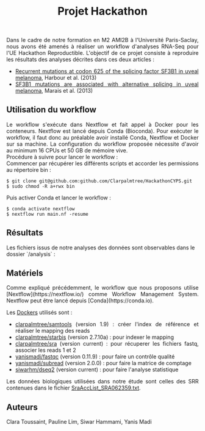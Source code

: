 <div align="center"><h1>Projet Hackathon</h1></div>
<br>
<div align="justify">
  <p>
    Dans le cadre de notre formation en M2 AMI2B à l'Université Paris-Saclay, nous avons été amenés à réaliser un workflow d'analyses RNA-Seq pour l'UE Hackathon     Reproductible. L'objectif de ce projet consiste à reproduire les résultats des analyses décrites dans ces deux articles :
    
   * [Recurrent mutations at codon 625 of the splicing factor SF3B1 in uveal melanoma](https://pubmed.ncbi.nlm.nih.gov/23313955), Harbour et al. (2013)
   * [SF3B1 mutations are associated with alternative splicing in uveal melanoma](https://pubmed.ncbi.nlm.nih.gov/23861464), Marais et al. (2013)
  </p>
</div>

<div align="left"><h2>Utilisation du workflow</h2></div>

<div align="justify">
  <p>
    Le workflow s'exécute dans Nextflow et fait appel à Docker pour les conteneurs. Nextflow est lancé depuis Conda (Bioconda). Pour exécuter le workflow, il faut     donc au préalable avoir installé Conda, Nextflow et Docker sur sa machine. La configuration du workflow proposée nécessite d'avoir au minimum 16 CPUs et 50 GB     de mémoire vive.  <br>
    Procédure à suivre pour lancer le workflow :  <br>
    Commencer par récupérer les différents scripts et accorder les permissions au répertoire bin :
    
    $ git clone git@github.com:github.com/Clarpalmtree/HackathonCYPS.git
    $ sudo chmod -R a+rwx bin
  
   Puis activer Conda et lancer le workflow : 
    
    $ conda activate nextflow
    $ nextflow run main.nf -resume
  </p>
</div>

<div align="left"><h2>Résultats</h2></div>
  <p>
  Les fichiers issus de notre analyses des données sont observables dans le dossier `/analysis` : 
  </p>
</div>

<div align="left"><h2>Matériels</h2></div>
<div align="justify">
  <p> 
  Comme expliqué précédemment, le workflow que nous proposons utilise [Nextflow](https://nextflow.io/) comme Workflow Management System. Nextflow peut être lancé   depuis [Conda](https://conda.io).
    
  Les [Dockers](https://www.docker.com/en) utilisés sont : 
     
   * [clarpalmtree/samtools](https://hub.docker.com/r/clarpalmtree/samtools) (version 1.9) : créer l'index de référence et réaliser le mapping des reads
   * [clarpalmtree/starbis](https://hub.docker.com/r/clarpalmtree/starbis) (version 2.7.10a) : pour indexer le mapping
   * [clarpalmtree/sra](https://hub.docker.com/r/clarpalmtree/sra) (version current) : pour récuperer les fichiers fastq, associer les reads 1 et 2
   * [yanismadi/fastqc](https://hub.docker.com/r/yanismadi/fastqc) (version 0.11.9) : pour faire un contrôle qualité
   * [yanismadi/subread](https://hub.docker.com/r/yanismadi/subread) (version 2.0.0) : pour faire la matrice de comptage
   * [siwarhm/dseq2](https://hub.docker.com/r/siwarhm/dseq2) (version current) : pour faire l'analyse statistique
  
  Les données biologiques utilisées dans notre étude sont celles des SRR contenues dans le fichier [SraAccList_SRA062359.txt](https://github.com//Clarpalmtree/HackathonCYPS/blob/main/SraAccList_SRA062359.txt).
  </p>
</div>


<div align="left"><h2>Auteurs</h2></div>

<div align="justify">
  <p>
Clara Toussaint, Pauline Lim, Siwar Hammami, Yanis Madi
  </p>
</div>
